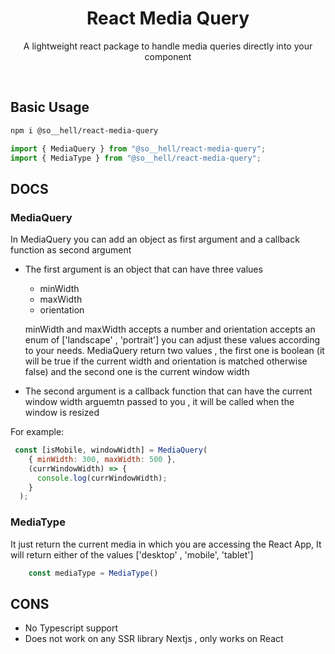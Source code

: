 <div align="center">
    <h1 align="center">React Media Query</h1>
    <p align="center">
        A lightweight react package to handle media queries directly into your component
    </p>
    <br/>
  
</div>

## Basic Usage

```bash
npm i @so__hell/react-media-query
```

```jsx
import { MediaQuery } from "@so__hell/react-media-query";
import { MediaType } from "@so__hell/react-media-query";
```

## DOCS

### MediaQuery

In MediaQuery you can add an object as first argument and a callback function as second argument
- The first argument is an object that can have three values

  * minWidth
  * maxWidth
  * orientation

  minWidth and maxWidth accepts a number and orientation accepts an enum of ['landscape' , 'portrait']
  you can adjust these values according to your needs.
  MediaQuery return two values , the first one is boolean (it will be true if the current width and orientation is matched otherwise false) and the second
  one is the current window width

- The second argument is a callback function that can have the current window width arguemtn passed to you , it will be called when the window is resized

For example:

```jsx
 const [isMobile, windowWidth] = MediaQuery(
    { minWidth: 300, maxWidth: 500 },
    (currWindowWidth) => {
      console.log(currWindowWidth);
    }
  );
```





### MediaType
It just return the current media in which you are accessing the React App, It will return either of the values ['desktop' , 'mobile', 'tablet']

```jsx
    const mediaType = MediaType()
```

## CONS
* No Typescript support
* Does not work on any SSR library Nextjs , only works on React


